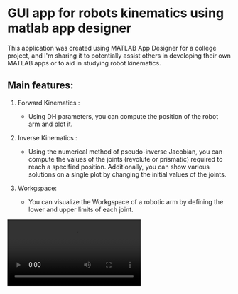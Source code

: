 # GUI app for robots kinematics using matlab app designer

This application was created using MATLAB App Designer for a college project, and I'm sharing it to potentially assist others in developing their own MATLAB apps or to aid in studying robot kinematics.


## Main features:

1. Forward Kinematics : 
    * Using DH parameters, you can compute the position of the robot arm and plot it.

2. Inverse Kinematics : 
    * Using the numerical method of pseudo-inverse Jacobian, you can compute the values of the joints (revolute or prismatic) required to reach a specified position. Additionally, you can show various solutions on a single plot by changing the initial values of the joints.

 3. Workgspace: 
    * You can visualize the Workgspace of a robotic arm by defining the lower and upper limits of each joint.

![](Example_video.mp4)


